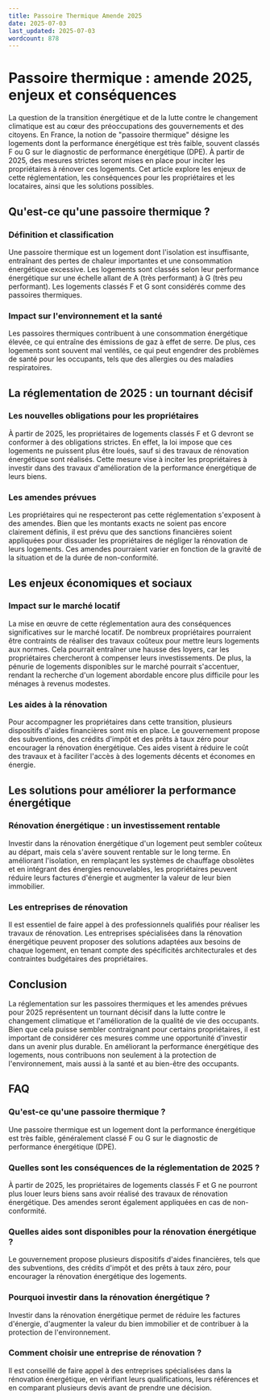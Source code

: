```yaml
---
title: Passoire Thermique Amende 2025
date: 2025-07-03
last_updated: 2025-07-03
wordcount: 878
---
```


# Passoire thermique : amende 2025, enjeux et conséquences

La question de la transition énergétique et de la lutte contre le changement climatique est au cœur des préoccupations des gouvernements et des citoyens. En France, la notion de "passoire thermique" désigne les logements dont la performance énergétique est très faible, souvent classés F ou G sur le diagnostic de performance énergétique (DPE). À partir de 2025, des mesures strictes seront mises en place pour inciter les propriétaires à rénover ces logements. Cet article explore les enjeux de cette réglementation, les conséquences pour les propriétaires et les locataires, ainsi que les solutions possibles.

## Qu'est-ce qu'une passoire thermique ?

### Définition et classification

Une passoire thermique est un logement dont l'isolation est insuffisante, entraînant des pertes de chaleur importantes et une consommation énergétique excessive. Les logements sont classés selon leur performance énergétique sur une échelle allant de A (très performant) à G (très peu performant). Les logements classés F et G sont considérés comme des passoires thermiques.

### Impact sur l'environnement et la santé

Les passoires thermiques contribuent à une consommation énergétique élevée, ce qui entraîne des émissions de gaz à effet de serre. De plus, ces logements sont souvent mal ventilés, ce qui peut engendrer des problèmes de santé pour les occupants, tels que des allergies ou des maladies respiratoires.

## La réglementation de 2025 : un tournant décisif

### Les nouvelles obligations pour les propriétaires

À partir de 2025, les propriétaires de logements classés F et G devront se conformer à des obligations strictes. En effet, la loi impose que ces logements ne puissent plus être loués, sauf si des travaux de rénovation énergétique sont réalisés. Cette mesure vise à inciter les propriétaires à investir dans des travaux d'amélioration de la performance énergétique de leurs biens.

### Les amendes prévues

Les propriétaires qui ne respecteront pas cette réglementation s'exposent à des amendes. Bien que les montants exacts ne soient pas encore clairement définis, il est prévu que des sanctions financières soient appliquées pour dissuader les propriétaires de négliger la rénovation de leurs logements. Ces amendes pourraient varier en fonction de la gravité de la situation et de la durée de non-conformité.

## Les enjeux économiques et sociaux

### Impact sur le marché locatif

La mise en œuvre de cette réglementation aura des conséquences significatives sur le marché locatif. De nombreux propriétaires pourraient être contraints de réaliser des travaux coûteux pour mettre leurs logements aux normes. Cela pourrait entraîner une hausse des loyers, car les propriétaires chercheront à compenser leurs investissements. De plus, la pénurie de logements disponibles sur le marché pourrait s'accentuer, rendant la recherche d'un logement abordable encore plus difficile pour les ménages à revenus modestes.

### Les aides à la rénovation

Pour accompagner les propriétaires dans cette transition, plusieurs dispositifs d'aides financières sont mis en place. Le gouvernement propose des subventions, des crédits d'impôt et des prêts à taux zéro pour encourager la rénovation énergétique. Ces aides visent à réduire le coût des travaux et à faciliter l'accès à des logements décents et économes en énergie.

## Les solutions pour améliorer la performance énergétique

### Rénovation énergétique : un investissement rentable

Investir dans la rénovation énergétique d'un logement peut sembler coûteux au départ, mais cela s'avère souvent rentable sur le long terme. En améliorant l'isolation, en remplaçant les systèmes de chauffage obsolètes et en intégrant des énergies renouvelables, les propriétaires peuvent réduire leurs factures d'énergie et augmenter la valeur de leur bien immobilier.

### Les entreprises de rénovation

Il est essentiel de faire appel à des professionnels qualifiés pour réaliser les travaux de rénovation. Les entreprises spécialisées dans la rénovation énergétique peuvent proposer des solutions adaptées aux besoins de chaque logement, en tenant compte des spécificités architecturales et des contraintes budgétaires des propriétaires.

## Conclusion

La réglementation sur les passoires thermiques et les amendes prévues pour 2025 représentent un tournant décisif dans la lutte contre le changement climatique et l'amélioration de la qualité de vie des occupants. Bien que cela puisse sembler contraignant pour certains propriétaires, il est important de considérer ces mesures comme une opportunité d'investir dans un avenir plus durable. En améliorant la performance énergétique des logements, nous contribuons non seulement à la protection de l'environnement, mais aussi à la santé et au bien-être des occupants.

## FAQ

### Qu'est-ce qu'une passoire thermique ?

Une passoire thermique est un logement dont la performance énergétique est très faible, généralement classé F ou G sur le diagnostic de performance énergétique (DPE).

### Quelles sont les conséquences de la réglementation de 2025 ?

À partir de 2025, les propriétaires de logements classés F et G ne pourront plus louer leurs biens sans avoir réalisé des travaux de rénovation énergétique. Des amendes seront également appliquées en cas de non-conformité.

### Quelles aides sont disponibles pour la rénovation énergétique ?

Le gouvernement propose plusieurs dispositifs d'aides financières, tels que des subventions, des crédits d'impôt et des prêts à taux zéro, pour encourager la rénovation énergétique des logements.

### Pourquoi investir dans la rénovation énergétique ?

Investir dans la rénovation énergétique permet de réduire les factures d'énergie, d'augmenter la valeur du bien immobilier et de contribuer à la protection de l'environnement.

### Comment choisir une entreprise de rénovation ?

Il est conseillé de faire appel à des entreprises spécialisées dans la rénovation énergétique, en vérifiant leurs qualifications, leurs références et en comparant plusieurs devis avant de prendre une décision.